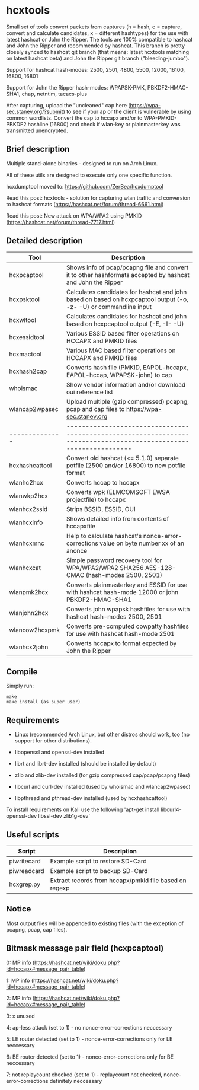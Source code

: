 hcxtools
==============

Small set of tools convert packets from captures (h = hash, c = capture, convert and
calculate candidates, x = different hashtypes) for the use with latest hashcat
or John the Ripper. The tools are 100% compatible to hashcat and John the Ripper
and recommended by hashcat. This branch is pretty closely synced to hashcat git branch
(that means: latest hcxtools matching on latest hashcat beta) and John the Ripper
git branch ("bleeding-jumbo").

Support for hashcat hash-modes: 2500, 2501, 4800, 5500, 12000, 16100, 16800, 16801
 
Support for John the Ripper hash-modes: WPAPSK-PMK, PBKDF2-HMAC-SHA1, chap, netntlm, tacacs-plus

After capturing, upload the "uncleaned" cap here (https://wpa-sec.stanev.org/?submit)
to see if your ap or the client is vulnerable by using common wordlists.
Convert the cap to hccapx and/or to WPA-PMKID-PBKDF2 hashline (16800) and check if wlan-key
or plainmasterkey was transmitted unencrypted.


Brief description
--------------

Multiple stand-alone binaries - designed to run on  Arch Linux.

All of these utils are designed to execute only one specific function.

hcxdumptool moved to: https://github.com/ZerBea/hcxdumptool

Read this post: hcxtools - solution for capturing wlan traffic and conversion to hashcat formats (https://hashcat.net/forum/thread-6661.html)

Read this post: New attack on WPA/WPA2 using PMKID (https://hashcat.net/forum/thread-7717.html)




Detailed description
--------------

| Tool           | Description                                                                                                       |
| -------------- | ----------------------------------------------------------------------------------------------------------------- |
| hcxpcaptool    | Shows info of pcap/pcapng file and convert it to other hashformats accepted by hashcat and John the Ripper        |
| hcxpsktool     | Calculates candidates for hashcat and john based on based on hcxpcaptool output (-o, -z- -U) or commandline input |
| hcxwltool      | Calculates candidates for hashcat and john based on hcxpcaptool output (-E, -I- -U)                               |
| hcxessidtool   | Various ESSID based filter operations on HCCAPX and PMKID files                                                   |
| hcxmactool     | Various MAC based filter operations on HCCAPX and PMKID files                                                     |
| hcxhash2cap    | Converts hash file (PMKID, EAPOL-hccapx, EAPOL-hccap, WPAPSK-john) to cap                                         |
| whoismac       | Show vendor information and/or download oui reference list                                                        |
| wlancap2wpasec | Upload multiple (gzip compressed) pcapng, pcap and cap files to https://wpa-sec.stanev.org                        |
| -------------- | ----------------------------------------------------------------------------------------------------------------- |
| hcxhashcattool | Convert old hashcat (<= 5.1.0) separate potfile (2500 and/or 16800) to new potfile format                         |
| wlanhc2hcx     | Converts hccap to hccapx                                                                                          |
| wlanwkp2hcx    | Converts wpk (ELMCOMSOFT EWSA projectfile) to hccapx                                                              |
| wlanhcx2ssid   | Strips BSSID, ESSID, OUI                                                                                          |
| wlanhcxinfo    | Shows detailed info from contents of hccapxfile                                                                   |
| wlanhcxmnc     | Help to calculate hashcat's nonce-error-corrections value on byte number xx of an anonce                          |
| wlanhcxcat     | Simple password recovery tool for WPA/WPA2/WPA2 SHA256 AES-128-CMAC (hash-modes 2500, 2501)                       |
| wlanpmk2hcx    | Converts plainmasterkey and ESSID for use with hashcat hash-mode 12000 or john PBKDF2-HMAC-SHA1                   |
| wlanjohn2hcx   | Converts john wpapsk hashfiles for use with hashcat hash-modes 2500, 2501                                         |
| wlancow2hcxpmk | Converts pre-computed cowpatty hashfiles for use with hashcat hash-mode 2501                                      |
| wlanhcx2john   | Converts hccapx to format expected by John the Ripper                                                             |


Compile
--------------

Simply run:

```
make
make install (as super user)
```


Requirements
--------------

* Linux (recommended Arch Linux, but other distros should work, too (no support for other distributions).

* libopenssl and openssl-dev installed

* librt and librt-dev installed (should be installed by default)

* zlib and zlib-dev installed (for gzip compressed cap/pcap/pcapng files)

* libcurl and curl-dev installed (used by whoismac and wlancap2wpasec)

* libpthread and pthread-dev installed (used by hcxhashcattool)

To install requirements on Kali use the following 'apt-get install libcurl4-openssl-dev libssl-dev zlib1g-dev'


Useful scripts
--------------

| Script       | Description                                              |
| ------------ | -------------------------------------------------------- |
| piwritecard  | Example script to restore SD-Card                        |
| piwreadcard  | Example script to backup SD-Card                         |
| hcxgrep.py   | Extract records from hccapx/pmkid file based on regexp   |


Notice
--------------

Most output files will be appended to existing files (with the exception of pcapng, pcap, cap files).


Bitmask message pair field (hcxpcaptool)
--------------

0: MP info (https://hashcat.net/wiki/doku.php?id=hccapx#message_pair_table)

1: MP info (https://hashcat.net/wiki/doku.php?id=hccapx#message_pair_table)

2: MP info (https://hashcat.net/wiki/doku.php?id=hccapx#message_pair_table)

3: x unused

4: ap-less attack (set to 1) - no nonce-error-corrections neccessary

5: LE router detected (set to 1) - nonce-error-corrections only for LE neccessary

6: BE router detected (set to 1) - nonce-error-corrections only for BE neccessary

7: not replaycount checked (set to 1) - replaycount not checked, nonce-error-corrections definitely neccessary

